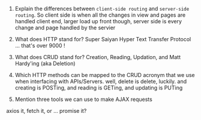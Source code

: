 1.  Explain the differences between `client-side routing` and `server-side routing`.
So client side is when all the changes in view and pages are handled client end, larger load up front though, server side is every change and page handled by the servier

1.  What does HTTP stand for?
Super Saiyan Hyper Text Transfer Protocol ... that's over 9000 !

1.  What does CRUD stand for?
Creation, Reading, Updation, and Matt Hardy'ing (aka Deletion)

1.  Which HTTP methods can be mapped to the CRUD acronym that we use when interfacing with APIs/Servers.
well, delete is delete, luckily.  and creating is POSTing, and reading is GETing, and updating is PUTing

1.  Mention three tools we can use to make AJAX requests

axios it, fetch it, or ... promise it?